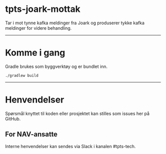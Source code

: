 tpts-joark-mottak
================

Tar i mot tynne kafka meldinger fra Joark og produserer tykke kafka meldinger for videre behandling.

---

# Komme i gang

Gradle brukes som byggverktøy og er bundlet inn.

`./gradlew build`

---

# Henvendelser

Spørsmål knyttet til koden eller prosjektet kan stilles som issues her på GitHub.

## For NAV-ansatte

Interne henvendelser kan sendes via Slack i kanalen #tpts-tech.